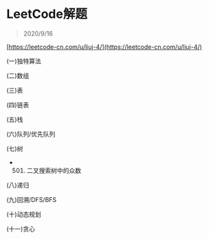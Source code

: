 # LeetCode解题

> 2020/9/16

[https://leetcode-cn.com/u/liuj-4/](https://leetcode-cn.com/u/liuj-4/)

(一)独特算法

(二)数组

(三)表

(四)链表

(五)栈

(六)队列/优先队列

(七)树
* 501. 二叉搜索树中的众数

(八)递归

(九)回溯/DFS/BFS

(十)动态规划

(十一)贪心
